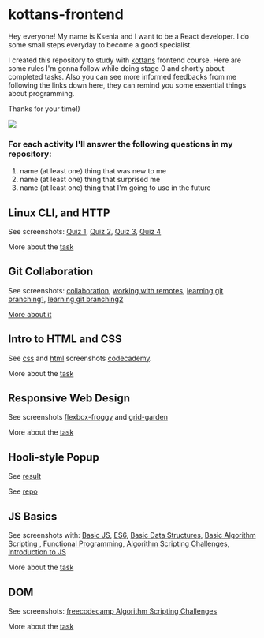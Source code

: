# kottans-frontend

Hey everyone! My name is Ksenia and I want to be a React developer. I do some small steps everyday to become a good specialist.

I created this repository to study with [kottans](https://github.com/kottans/frontend/blob/2022_UA/contents.md) frontend course. Here are some rules I'm gonna follow while doing stage 0 and shortly about completed tasks. Also you can see more informed feedbacks from me following the links down here, they can remind you some essential things about programming.

Thanks for your time!)

![](https://c.tenor.com/HrPoPmKEMCoAAAAd/cat-typing.gif)

### For each activity I'll answer the following questions in my repository:

1. name (at least one) thing that was new to me
2. name (at least one) thing that surprised me
3. name (at least one) thing that I'm going to use in the future

## Linux CLI, and HTTP

See screenshots: [Quiz 1](./task_linux_cli/screenshots/quiz1.png), [Quiz 2](./task_linux_cli/screenshots/quiz2.png), [Quiz 3](./task_linux_cli/screenshots/quiz3.png), [Quiz 4](./task_linux_cli/screenshots/quiz4.png)

More about the [task](./task_linux_cli/Linux-http.md)

## Git Collaboration

See screenshots: [collaboration](./task_git_collaboration/screenshots/collaboration.png), [working with remotes](./task_git_collaboration/screenshots/working-with-remotes.png), [learning git branching1](./task_git_collaboration/screenshots/learn-git-branching1.png), [learning git branching2](./task_git_collaboration/screenshots/learn-git-branching2.png)

[More about it](./task_git_collaboration/GitCollaboration.md)

## Intro to HTML and CSS

See [css](./task_html_css_intro/screenshots/css1.png) and [html](./task_html_css_intro/screenshots/html1.png) screenshots [codecademy](./task_html_css_intro/screenshots/codecademy.png).

More about the [task](./task_html_css_intro/intro%20to%20HTML%26CSS.md)

## Responsive Web Design

See screenshots [flexbox-froggy](./task_responsive_web_design/screenshots/flexbox-froggy.png) and [grid-garden](./task_responsive_web_design/screenshots/grid-garden.png)

More about the [task](./task_responsive_web_design/Responsive_design.md)

## Hooli-style Popup

See [result](https://ksalpern.github.io/Hooli-style-Popup/index.html)

See [repo](https://github.com/ksalpern/Hooli-style-Popup)

## JS Basics

See screenshots with: [Basic JS](./task_js_basics/screenshots/basic-js.png), [ES6](./task_js_basics/screenshots/ES6.png), [Basic Data Structures](./task_js_basics/screenshots/basic-data-structures.png), [Basic Algorithm Scripting ](./task_js_basics/screenshots/basic-algorithm-scripts.png), [Functional Programming](./task_js_basics/screenshots/functional-programming.png), [Algorithm Scripting Challenges](./task_js_basics/screenshots/intermediate-algorithm-scripting.png), [Introduction to JS](./task_js_basics/screenshots/Introduction-to-JS.png)

More about the [task](./task_js_basics/js_basics.md)

## DOM

See screenshots: [freecodecamp Algorithm Scripting Challenges](./task_js_dom/screenshots/freecodecamp%20Algorithm%20Scripting%20Challenges.png)

More about the [task](./task_js_dom/DOM.md)